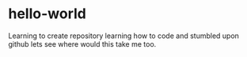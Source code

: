 # hello-world
Learning to create repository
learning how to code and stumbled upon github lets see where would this take me too.
